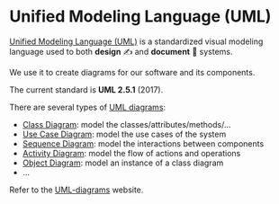 # Unified Modeling Language (UML)

<div class="row row-cols-lg-2"><div>

[Unified Modeling Language (UML)](https://www.omg.org/spec/UML/) is a standardized visual modeling language used to both **design** ✍️ and **document** 📝 systems.

We use it to create diagrams for our software and its components.

The current standard is **UML 2.5.1** (2017).
</div><div>

There are several types of [UML diagrams](https://en.wikipedia.org/wiki/Unified_Modeling_Language#Diagrams):

* [Class Diagram](../diagrams/class/index.md): model the classes/attributes/methods/...
* [Use Case Diagram](../diagrams/use_case/index.md): model the use cases of the system
* [Sequence Diagram](../diagrams/sequence/index.md): model the interactions between components
* [Activity Diagram](../diagrams/activity/index.md): model the flow of actions and operations
* [Object Diagram](../diagrams/object/index.md): model an instance of a class diagram
* ...

Refer to the [UML-diagrams](https://www.uml-diagrams.org/) website.
</div></div>